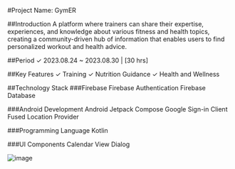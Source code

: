 #Project Name: GymER

##Introduction
A platform where trainers can share their expertise, experiences, and knowledge about various fitness and health topics, creating a community-driven hub of information that enables users to find personalized workout and health advice.

##Period
✓ 2023.08.24 ~ 2023.08.30 | [30 hrs]

##Key Features
✓ Training
✓ Nutrition Guidance
✓ Health and Wellness

##Technology Stack
###Firebase
Firebase Authentication
Firebase Database

###Android Development
Android Jetpack Compose
Google Sign-in Client
Fused Location Provider

###Programming Language
Kotlin

###UI Components
Calendar View
Dialog

![image](https://github.com/minibe0/Gymman/assets/61962925/6bf70f74-d8e0-4099-8814-d077bb7d4684)
